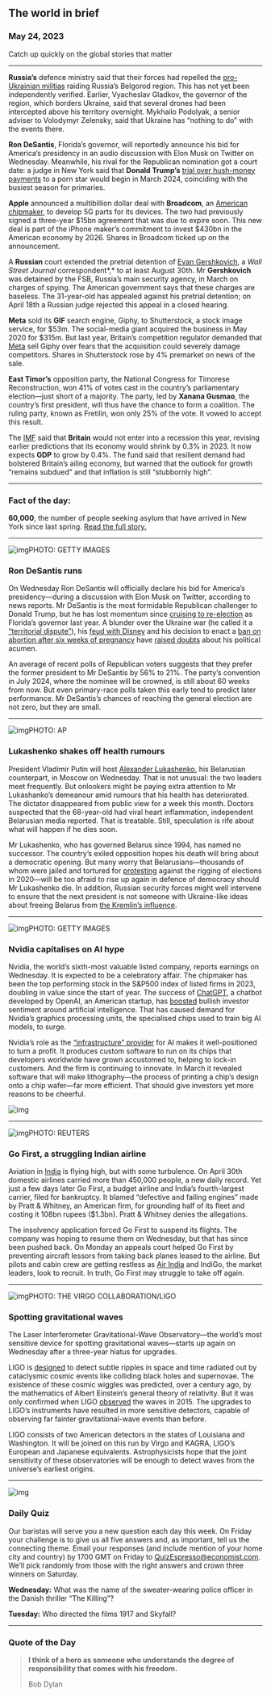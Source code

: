 ## The world in brief

### May 24, 2023

Catch up quickly on the global stories that matter



------



**Russia’s** defence ministry said that their forces had repelled the [pro-Ukrainian militias](https://www.economist.com/the-economist-explains/2023/05/23/who-are-the-pro-ukrainian-militias-raiding-russias-belgorod-region) raiding Russia’s Belgorod region. This has not yet been independently verified. Earlier, Vyacheslav Gladkov, the governor of the region, which borders Ukraine, said that several drones had been intercepted above his territory overnight. Mykhailo Podolyak, a senior adviser to Volodymyr Zelensky, said that Ukraine has “nothing to do” with the events there.

**Ron DeSantis**, Florida’s governor, will reportedly announce his bid for America’s presidency in an audio discussion with Elon Musk on Twitter on Wednesday. Meanwhile, his rival for the Republican nomination got a court date: a judge in New York said that **Donald Trump’s** [trial over hush-money payments](https://www.economist.com/leaders/2023/03/30/prosecuting-donald-trump-over-stormy-daniels-looks-like-a-mistake) to a porn star would begin in March 2024, coinciding with the busiest season for primaries.

**Apple** announced a multibillion dollar deal with **Broadcom**, an [American chipmaker](https://www.economist.com/business/2022/05/26/will-a-chipmaking-giants-60bn-bet-on-software-pay-off), to develop 5G parts for its devices. The two had previously signed a three-year $15bn agreement that was due to expire soon. This new deal is part of the iPhone maker’s commitment to invest $430bn in the American economy by 2026. Shares in Broadcom ticked up on the announcement.

A **Russian** court extended the pretrial detention of [Evan Gershkovich](https://www.economist.com/europe/2023/03/30/the-kremlin-escalates-its-war-on-truth), a *Wall Street Journal* correspondent*,* to at least August 30th. Mr **Gershkovich** was detained by the FSB, Russia’s main security agency, in March on charges of spying. The American government says that these charges are baseless. The 31-year-old has appealed against his pretrial detention; on April 18th a Russian judge rejected this appeal in a closed hearing.

**Meta** sold its **GIF** search engine, Giphy, to Shutterstock, a stock image service, for $53m. The social-media giant acquired the business in May 2020 for $315m. But last year, Britain’s competition regulator demanded that [Meta](https://www.economist.com/business/2023/02/02/things-are-looking-up-for-meta) sell Giphy over fears that the acquisition could severely damage competitors. Shares in Shutterstock rose by 4% premarket on news of the sale.

**East Timor’s** opposition party, the National Congress for Timorese Reconstruction, won 41% of votes cast in the country’s parliamentary election—just short of a majority. The party, led by **Xanana Gusmao**, the country’s first president, will thus have the chance to form a coalition. The ruling party, known as Fretilin, won only 25% of the vote. It vowed to accept this result.

The [IMF](https://www.economist.com/finance-and-economics/2023/04/04/the-imf-faces-a-nightmarish-identity-crisis) said that **Britain** would not enter into a recession this year, revising earlier predictions that its economy would shrink by 0.3% in 2023. It now expects **GDP** to grow by 0.4%. The fund said that resilient demand had bolstered Britain’s ailing economy, but warned that the outlook for growth “remains subdued” and that inflation is still “stubbornly high”.



------



### Fact of the day: 

**60,000**, the number of people seeking asylum that have arrived in New York since last spring. [Read the full story.](https://www.economist.com/united-states/2023/05/18/it-turns-out-that-democrats-bus-migrants-too)



------



![img](https://niceboy.online/insight/public/Espresso/PHOTOS/20230527_dap318.jpg)PHOTO: GETTY IMAGES

### Ron DeSantis runs

On Wednesday Ron DeSantis will officially declare his bid for America’s presidency—during a discussion with Elon Musk on Twitter, according to news reports. Mr DeSantis is the most formidable Republican challenger to Donald Trump, but he has lost momentum since [cruising to re-election](https://www.economist.com/united-states/2022/11/09/the-rise-of-ron-desanctimonious) as Florida’s governor last year. A blunder over the Ukraine war (he called it a [“territorial dispute”](https://www.economist.com/leaders/2023/03/16/ron-desantis-emboldens-vladimir-putin)), his [feud with Disney](https://www.economist.com/united-states/what-ron-desantiss-spat-with-disney-says-about-american-politics/21808962) and his decision to enact a [ban on abortion after six weeks of pregnancy](https://www.economist.com/united-states/2023/04/15/ron-desantiss-six-week-abortion-ban-brings-risks-to-women) have [raised doubts](https://www.economist.com/united-states/2023/04/30/ron-desantiss-lurch-in-florida-hurts-his-presidential-chances) about his political acumen.

An average of recent polls of Republican voters suggests that they prefer the former president to Mr DeSantis by 56% to 21%. The party’s convention in July 2024, where the nominee will be crowned, is still about 60 weeks from now. But even primary-race polls taken this early tend to predict later performance. Mr DeSantis’s chances of reaching the general election are not zero, but they are small.



------



![img](https://niceboy.online/insight/public/Espresso/PHOTOS/20230527_dap323.jpg)PHOTO: AP

### Lukashenko shakes off health rumours

President Vladimir Putin will host [Alexander Lukashenko](https://www.economist.com/europe/2020/11/05/in-belarus-neither-dictator-nor-protesters-are-backing-down), his Belarusian counterpart, in Moscow on Wednesday. That is not unusual: the two leaders meet frequently. But onlookers might be paying extra attention to Mr Lukashanko’s demeanour amid rumours that his health has deteriorated. The dictator disappeared from public view for a week this month. Doctors suspected that the 68-year-old had viral heart inflammation, independent Belarusian media reported. That is treatable. Still, speculation is rife about what will happen if he dies soon.

Mr Lukashenko, who has governed Belarus since 1994, has named no successor. The country’s exiled opposition hopes his death will bring about a democratic opening. But many worry that Belarusians—thousands of whom were jailed and tortured for [protesting](https://www.economist.com/europe/2020/11/05/in-belarus-neither-dictator-nor-protesters-are-backing-down) against the rigging of elections in 2020—will be too afraid to rise up again in defence of democracy should Mr Lukashenko die. In addition, Russian security forces might well intervene to ensure that the next president is not someone with Ukraine-like ideas about freeing Belarus from [the Kremlin’s influence](https://www.economist.com/the-economist-explains/2023/03/17/how-belaruss-role-in-the-invasion-of-ukraine-could-grow).



------



![img](https://niceboy.online/insight/public/Espresso/PHOTOS/20230527_dap322.jpg)PHOTO: GETTY IMAGES

### Nvidia capitalises on AI hype

Nvidia, the world’s sixth-most valuable listed company, reports earnings on Wednesday. It is expected to be a celebratory affair. The chipmaker has been the top performing stock in the S&P500 index of listed firms in 2023, doubling in value since the start of year. The success of [ChatGPT](https://www.economist.com/business/2022/12/08/how-good-is-chatgpt), a chatbot developed by OpenAI, an American startup, has [boosted](https://www.economist.com/business/2023/02/28/investors-are-going-nuts-for-chatgpt-ish-artificial-intelligence) bullish investor sentiment around artificial intelligence. That has caused demand for Nvidia’s graphics processing units, the specialised chips used to train big AI models, to surge.

Nvidia’s role as the [“infrastructure” provider](https://www.economist.com/business/2021/08/01/will-nvidias-huge-bet-on-artificial-intelligence-chips-pay-off) for AI makes it well-positioned to turn a profit. It produces custom software to run on its chips that developers worldwide have grown accustomed to, helping to lock-in customers. And the firm is continuing to innovate. In March it revealed software that will make lithography—the process of printing a chip’s design onto a chip wafer—far more efficient. That should give investors yet more reasons to be cheerful.

![img](https://niceboy.online/insight/public/Espresso/PHOTOS/20230527_DAC307.jpg)



------



![img](https://niceboy.online/insight/public/Espresso/PHOTOS/20230527_dap315.jpg)PHOTO: REUTERS

### Go First, a struggling Indian airline

Aviation in [India](https://www.economist.com/asia/2023/03/13/india-is-getting-an-eye-wateringly-big-transport-upgrade) is flying high, but with some turbulence. On April 30th domestic airlines carried more than 450,000 people, a new daily record. Yet just a few days later Go First, a budget airline and India’s fourth-largest carrier, filed for bankruptcy. It blamed “defective and failing engines” made by Pratt & Whitney, an American firm, for grounding half of its fleet and costing it 108bn rupees ($1.3bn). Pratt & Whitney denies the allegations.

The insolvency application forced Go First to suspend its flights. The company was hoping to resume them on Wednesday, but that has since been pushed back. On Monday an appeals court helped Go First by preventing aircraft lessors from taking back planes leased to the airline. But pilots and cabin crew are getting restless as [Air India](https://www.economist.com/business/2023/01/12/a-humiliating-incident-on-an-air-india-flight-triggers-outrage) and IndiGo, the market leaders, look to recruit. In truth, Go First may struggle to take off again.



------



![img](https://niceboy.online/insight/public/Espresso/PHOTOS/20230527_dap326_large.jpg)PHOTO: THE VIRGO COLLABORATION/LIGO

### Spotting gravitational waves

The Laser Interferometer Gravitational-Wave Observatory—the world’s most sensitive device for spotting gravitational waves—starts up again on Wednesday after a three-year hiatus for upgrades.

LIGO is [designed](https://www.economist.com/science-and-technology/2017/06/01/gravity-wave-detectors-offer-a-new-way-to-look-at-the-universe) to detect subtle ripples in space and time radiated out by cataclysmic cosmic events like colliding black holes and supernovae. The existence of these cosmic wiggles was predicted, over a century ago, by the mathematics of Albert Einstein’s general theory of relativity. But it was only confirmed when LIGO [observed](https://www.economist.com/science-and-technology/2016/02/13/gravitational-waves-have-been-detected-for-the-first-time) the waves in 2015. The upgrades to LIGO’s instruments have resulted in more sensitive detectors, capable of observing far fainter gravitational-wave events than before.

LIGO consists of two American detectors in the states of Louisiana and Washington. It will be joined on this run by Virgo and KAGRA, LIGO’s European and Japanese equivalents. Astrophysicists hope that the joint sensitivity of these observatories will be enough to detect waves from the universe’s earliest origins.



------



![img](https://niceboy.online/insight/public/Espresso/PHOTOS/QuizNEW_132.jpeg)

### Daily Quiz

Our baristas will serve you a new question each day this week. On Friday your challenge is to give us all five answers and, as important, tell us the connecting theme. Email your responses (and include mention of your home city and country) by 1700 GMT on Friday to [QuizEspresso@economist.com](https://mail.google.com/mail/?view=cm&fs=1&tf=1&to=QuizEspresso@economist.com). We’ll pick randomly from those with the right answers and crown three winners on Saturday.

**Wednesday:** What was the name of the sweater-wearing police officer in the Danish thriller “The Killing”?

**Tuesday:** Who directed the films 1917 and Skyfall?



------

### Quote of the Day

> **I think of a hero as someone who understands the degree of responsibility that comes with his freedom.**
>
> Bob Dylan





